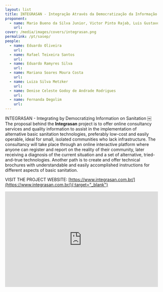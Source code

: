```yaml
---
layout: list
title: INTEGRASAN - Integração Através da Democratização da Informação sobre Saneamento
proponent:
  - name: Mario Bueno da Silva Junior, Victor Pinto Rajab, Luis Gustavo Bet, Bruno Eduardo B. R. Torres / Santos, SP
    url: 
cover: /media/images/covers/integrasan.png
permalink: /pt/sasep/
people:
  - name: Eduardo Oliveira
    url: 
  - name: Rafael Teixeira Santos
    url: 
  - name: Eduardo Ramyres Silva
    url: 
  - name: Mariana Soares Moura Costa
    url: 
  - name: Luiza Silva Metzker
    url: 
  - name: Denise Celeste Godoy de Andrade Rodrigues
    url: 
  - name: Fernanda Degolim
    url: 
---
```



INTEGRASAN - Integrating by Democratizing Information on Sanitation
￼
The proposal behind the **Integrasan** project is to offer online consultancy services and quality information to assist in the implementation of alternative basic sanitation technologies, preferably low-cost and easily operable, ideal for small, isolated communities who lack infrastructure. The consultancy will take place through an online interactive platform where anyone can register and report on the reality of their community, later receiving a diagnosis of the current situation and a set of alternative, tried-and-true technologies. Another path is to create and offer technical brochures with understandable and easily accomplished instructions for different aspects of basic sanitation.
  
VISIT THE PROJECT WEBSITE: [https://www.integrasan.com.br/](https://www.integrasan.com.br/){:target="_blank"}
  

<iframe width="100%" height="315" src="https://www.youtube.com/embed/XIAaBm6c1jU" frameborder="0" allow="accelerometer; autoplay; encrypted-media; gyroscope; picture-in-picture" allowfullscreen></iframe>
